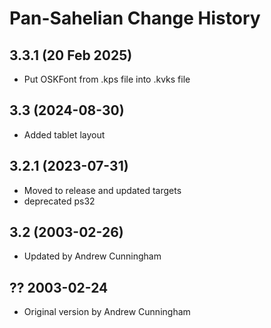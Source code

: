 Pan-Sahelian Change History
====================
3.3.1 (20 Feb 2025)
-----------------
* Put OSKFont from .kps file into .kvks file

3.3 (2024-08-30)
----------------
* Added tablet layout

3.2.1 (2023-07-31)
----------------
* Moved to release and updated targets
* deprecated ps32

3.2 (2003-02-26)
----------------
* Updated by Andrew Cunningham

?? 2003-02-24
----------------
* Original version by Andrew Cunningham
